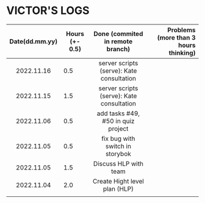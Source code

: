 # VICTOR'S LOGS

| Date(dd.mm.yy) | Hours (+- 0.5) |     Done (commited in remote branch)      | Problems (more than 3 hours thinking) |
| :------------: | -------------- | :---------------------------------------: | ------------------------------------: |
|   2022.11.16   | 0.5            | server scripts (serve): Kate consultation |                                       |
|   2022.11.15   | 1.5            | server scripts (serve): Kate consultation |                                       |
|   2022.11.06   | 0.5            |    add tasks #49, #50 in quiz project     |                                       |
|   2022.11.05   | 0.5            |      fix bug with switch in storybok      |                                       |
|   2022.11.05   | 1.5            |           Discuss HLP with team           |                                       |
|   2022.11.04   | 2.0            |       Create Hight level plan (HLP)       |                                       |
|                |                |                                           |                                       |
